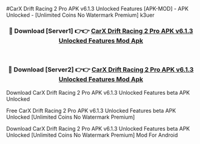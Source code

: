 #CarX Drift Racing 2 Pro APK v6.1.3 Unlocked Features [APK-MOD] - APK Unlocked - [Unlimited Coins No Watermark Premium] k3uer



<div align="center">

<h3>🔴 Download [Server1] 👉👉 <a href="https://momento.my/?title=CarX_Drift_Racing_2_Pro_APK_v6.1.3_Unlocked_Features">CarX Drift Racing 2 Pro APK v6.1.3 Unlocked Features Mod Apk</a></h3><br>

<h3>🔴 Download [Server2] 👉👉 <a href="https://momento.my/?title=CarX_Drift_Racing_2_Pro_APK_v6.1.3_Unlocked_Features">CarX Drift Racing 2 Pro APK v6.1.3 Unlocked Features Mod Apk</a></h3>
</div>



Download CarX Drift Racing 2 Pro APK v6.1.3 Unlocked Features beta APK Unlocked

Free CarX Drift Racing 2 Pro APK v6.1.3 Unlocked Features beta APK Unlocked [Unlimited Coins No Watermark Premium]

Download CarX Drift Racing 2 Pro APK v6.1.3 Unlocked Features beta APK Unlocked [Unlimited Coins No Watermark Premium] Mod For Android
